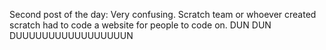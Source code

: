 Second post of the day: Very confusing. Scratch team or whoever created scratch had to code a website for people to code on. DUN DUN DUUUUUUUUUUUUUUUUUN